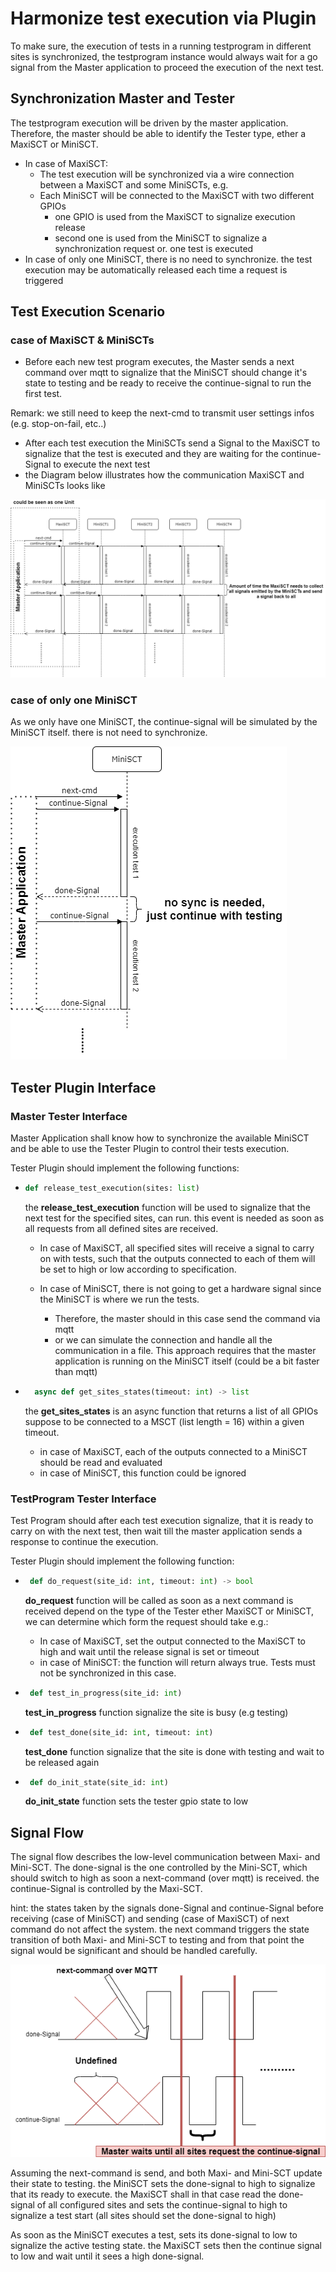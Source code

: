 # Harmonize test execution via Plugin
To make sure, the execution of tests in a running testprogram in different sites is synchronized, the
testprogram instance would always wait for a go signal from the Master application to proceed the execution of the next test.


## Synchronization Master and Tester
The testprogram execution will be driven by the master application. Therefore, the master should be able to identify the Tester type, ether a MaxiSCT or MiniSCT. 

* In case of MaxiSCT:
    * The test execution will be synchronized via a wire connection between a MaxiSCT and some MiniSCTs, e.g. 
    * Each MiniSCT will be connected to the MaxiSCT with two different GPIOs 
        * one GPIO is used from the MaxiSCT to signalize execution release 
        * second one is used from the MiniSCT to signalize a synchronization request or. one test is executed
* In case of only one MiniSCT, there is no need to synchronize. the test execution may be automatically released each time a request is triggered

## Test Execution Scenario
### case of MaxiSCT & MiniSCTs
* Before each new test program executes, the Master sends a next command over mqtt to signalize that the MiniSCT should
change it's state to testing and be ready to receive the continue-signal to run the first test.

Remark: we still need to keep the next-cmd to transmit user settings infos (e.g. stop-on-fail, etc..)

* After each test execution the MiniSCTs send a Signal to the MaxiSCT to signalize that the test is executed and they are waiting for the continue-Signal to execute the next test
* the Diagram below illustrates how the communication MaxiSCT and MiniSCTs looks like

![](maxitestexecution.png)

### case of only one MiniSCT
As we only have one MiniSCT, the continue-signal will be simulated by the MiniSCT itself.
there is not need to synchronize.

![](minitestexecution.png)

## Tester Plugin Interface
### Master Tester Interface

Master Application shall know how to synchronize the available MiniSCT and be able to use the Tester Plugin to control their tests execution.

Tester Plugin should implement the following functions:
 
*   ```python
    def release_test_execution(sites: list)
    ```
    the __release_test_execution__ function will be used to signalize that the next test for the specified sites, can run.
    this event is needed as soon as all requests from all defined sites are received.

    * In case of MaxiSCT, all specified sites will receive a signal to carry on with tests, such that the outputs connected to each of them will be set to high or low according to specification. 
    * In case of MiniSCT, there is not going to get a hardware signal since the MiniSCT is where we run the tests.
    
        * Therefore, the master should in this case send the command via mqtt
        * or we can simulate the connection and handle all the communication in a file. This approach requires that the master application is running on the MiniSCT itself (could be a bit faster than mqtt)

* ```python
    async def get_sites_states(timeout: int) -> list
    ```
    the __get_sites_states__ is an async function that returns a list of all GPIOs suppose to be connected to a MSCT (list length = 16) within a given timeout.
    * in case of MaxiSCT, each of the outputs connected to a MiniSCT should be read and evaluated
    * in case of MiniSCT, this function could be ignored

### TestProgram Tester Interface

Test Program should after each test execution signalize, that it is ready to carry on with the next test, then wait till the master application sends a response to continue the execution.

Tester Plugin should implement the following function:

*  ```python
    def do_request(site_id: int, timeout: int) -> bool
   ```

   __do_request__ function will be called as soon as a next command is received
   depend on the type of the Tester ether MaxiSCT or MiniSCT, we can determine which form the request should take e.g.:

    * In case of MaxiSCT, set the output connected to the MaxiSCT to high and wait until the release signal is set or timeout 
    * in case of MiniSCT: the function will return always true. Tests must not be synchronized in this case.

*  ```python
    def test_in_progress(site_id: int)
   ```

   __test_in_progress__ function signalize the site is busy (e.g testing)


*  ```python
    def test_done(site_id: int, timeout: int)
   ```

   __test_done__ function signalize that the site is done with testing and wait to be released again 
   
*  ```python
    def do_init_state(site_id: int)
   ```

   __do_init_state__ function sets the tester gpio state to low


## Signal Flow

The signal flow describes the low-level communication between Maxi- and Mini-SCT.
The done-signal is the one controlled by the Mini-SCT, which should switch to high as soon 
a next-command (over mqtt) is received. the continue-Signal is controlled by the Maxi-SCT.

hint: the states taken by the signals done-Signal and continue-Signal before receiving 
(case of MiniSCT) and sending (case of MaxiSCT) of next command do not affect the system.
the next command triggers the state transition of both Maxi- and Mini-SCT to testing and 
from that point the signal would be significant and should be handled carefully.


![](signal_flow.png)

Assuming the next-command is send, and both Maxi- and Mini-SCT update their state to testing.
the MiniSCT sets the done-signal to high to signalize that its ready to execute.
the MaxiSCT shall in that case read the done-signal of all configured sites and sets 
the continue-signal to high to signalize a test start (all sites should set the 
done-signal to high)

As soon as the MiniSCT executes a test, sets its done-signal to low to signalize the active
testing state. the MaxiSCT sets then the continue signal to low and wait until it sees a
high done-signal.
